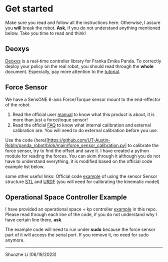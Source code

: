 # Get started

Make sure you read and follow all the instructions here. Otherwise, I assure you **will** break the robot. **Ask**, if you do not understand anything mentioned below. Take you time to read and think!

## Deoxys

[Deoxys](https://ut-austin-rpl.github.io/deoxys-docs/html/) is a real-time controller library for Franka Emika Panda. To correctly deploy your policy on the real robot, you should read through the **whole** document. Especially, pay more attention to the [tutorial](https://ut-austin-rpl.github.io/deoxys-docs/html/tutorials/running_robots.html).

## Force Sensor

We have a SensONE 6-axis Force/Torque sensor mount to the end-effector of the robot.
1.	Read the official user [manual](http://www.jwcorporation.kr/wp-content/catal/BOTASYSTEMS.pdf) to know what this product is about, it is more than just a force/toque sensor!
2.	Read the official [FAQ](https://www.botasys.com/faq) to know what internal calibration and external calibration are. You will need to do external calibration before you use.

Use the code (here)[https://github.com/UT-Austin-RobIn/panda_robot/blob/main/force_sensor_calibration.py] to calibrate the force sensor, try to find the offset and save it.
I have created a python module for reading the forces. You can skim through it although you do not have to understand everything, it is modified based on the official code example list below. 

some other useful links:
Official code [example](https://gitlab.com/botasys/python_interface/-/blob/main/examples/bota_serial_example.py) of using the sensor
Sensor structure [STL](https://gitlab.com/botasys/bota_driver/-/blob/master/rokubimini_description/meshes/BFT_SENS_M8/mounting.STL) and [URDF](https://gitlab.com/botasys/bota_driver/-/blob/master/rokubimini_description/urdf/BFT_SENS_SER_M8_robot.urdf.xacro) (you will need for calibrating the kinematic model)


## Operational Space Controller Example

I have provided an operational space + kp controller [example](https://github.com/UT-Austin-RobIn/panda_robot/blob/main/force_sensor_calibration.py) in this repo. Please read through each line of the code, if you do not understand why I have certain line there, **ask**.

The example code will need to run under **sudo** because the force sensor part of it will access the serial port. If you remove it, no need for sudo anymore.


---
Shuozhe Li (06/19/2023)
